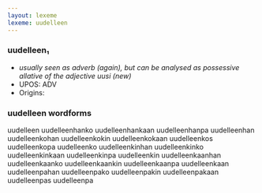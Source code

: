 ```yaml
---
layout: lexeme
lexeme: uudelleen
---
```


###  uudelleen₁

* _usually seen as adverb (again), but can be analysed as possessive allative of the adjective *uusi* (new)_
* UPOS:  ADV
* Origins: 


### uudelleen wordforms

uudelleen
uudelleenhanko
uudelleenhankaan
uudelleenhanpa
uudelleenhan
uudelleenkohan
uudelleenkokin
uudelleenkokaan
uudelleenkos
uudelleenkopa
uudelleenko
uudelleenkinhan
uudelleenkinko
uudelleenkinkaan
uudelleenkinpa
uudelleenkin
uudelleenkaanhan
uudelleenkaanko
uudelleenkaankin
uudelleenkaanpa
uudelleenkaan
uudelleenpahan
uudelleenpako
uudelleenpakin
uudelleenpakaan
uudelleenpas
uudelleenpa

